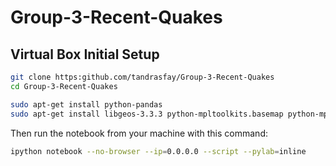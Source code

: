 Group-3-Recent-Quakes
=====================
## Virtual Box Initial Setup

```sh
git clone https:github.com/tandrasfay/Group-3-Recent-Quakes
cd Group-3-Recent-Quakes
```
```sh
sudo apt-get install python-pandas
sudo apt-get install libgeos-3.3.3 python-mpltoolkits.basemap python-mpltoolkits.basemap-data python-mpltoolkits.basemap-doc
```
Then run the notebook from your machine with this command:
```sh
ipython notebook --no-browser --ip=0.0.0.0 --script --pylab=inline
```
